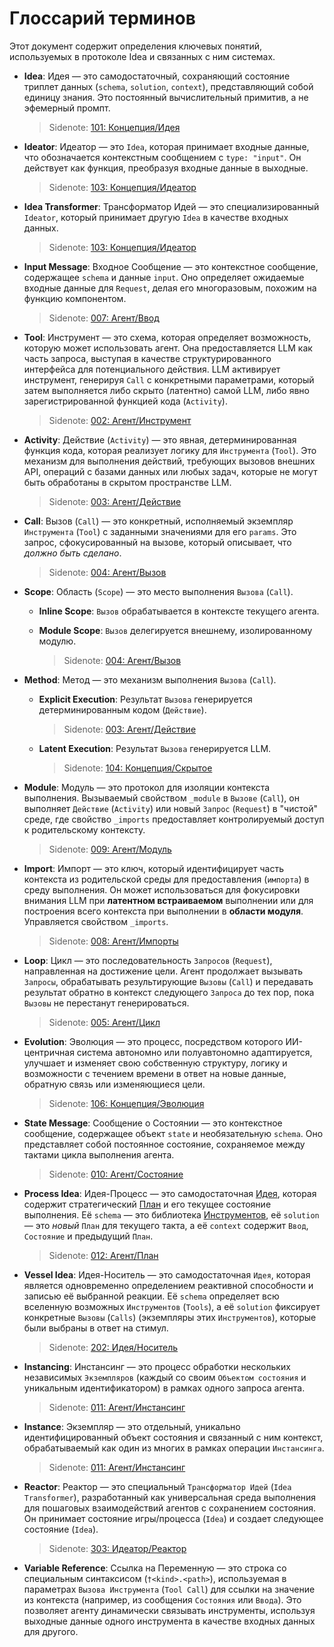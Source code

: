 # Глоссарий терминов

Этот документ содержит определения ключевых понятий, используемых в протоколе Idea и связанных с ним системах.

- **Idea**: Идея — это самодостаточный, сохраняющий состояние триплет данных (`schema`, `solution`, `context`), представляющий собой единицу знания. Это постоянный вычислительный примитив, а не эфемерный промпт.

  > Sidenote: [101: Концепция/Идея](./101_concept_idea.md)

- **Ideator**: Идеатор — это `Idea`, которая принимает входные данные, что обозначается контекстным сообщением с `type: "input"`. Он действует как функция, преобразуя входные данные в выходные.

  > Sidenote: [103: Концепция/Идеатор](./103_concept_ideator.md)

- **Idea Transformer**: Трансформатор Идей — это специализированный `Ideator`, который принимает другую `Idea` в качестве входных данных.

  > Sidenote: [103: Концепция/Идеатор](./103_concept_ideator.md)

- **Input Message**: Входное Сообщение — это контекстное сообщение, содержащее `schema` и данные `input`. Оно определяет ожидаемые входные данные для `Request`, делая его многоразовым, похожим на функцию компонентом.

  > Sidenote: [007: Агент/Ввод](./007_agent_input.md)

- **Tool**: Инструмент — это схема, которая определяет возможность, которую может использовать агент. Она предоставляется LLM как часть запроса, выступая в качестве структурированного интерфейса для потенциального действия. LLM активирует инструмент, генерируя `Call` с конкретными параметрами, который затем выполняется либо скрыто (латентно) самой LLM, либо явно зарегистрированной функцией кода (`Activity`).

  > Sidenote: [002: Агент/Инструмент](./002_agent_tool.md)

- **Activity**: Действие (`Activity`) — это явная, детерминированная функция кода, которая реализует логику для `Инструмента` (`Tool`). Это механизм для выполнения действий, требующих вызовов внешних API, операций с базами данных или любых задач, которые не могут быть обработаны в скрытом пространстве LLM.

  > Sidenote: [003: Агент/Действие](./003_agent_activity.md)

- **Call**: Вызов (`Call`) — это конкретный, исполняемый экземпляр `Инструмента` (`Tool`) с заданными значениями для его `params`. Это запрос, сфокусированный на вызове, который описывает, что _должно быть сделано_.

  > Sidenote: [004: Агент/Вызов](./004_agent_call.md)

- **Scope**: Область (`Scope`) — это место выполнения `Вызова` (`Call`).
  - **Inline Scope**: `Вызов` обрабатывается в контексте текущего агента.
  - **Module Scope**: `Вызов` делегируется внешнему, изолированному модулю.

    > Sidenote: [004: Агент/Вызов](./004_agent_call.md)

- **Method**: Метод — это механизм выполнения `Вызова` (`Call`).
  - **Explicit Execution**: Результат `Вызова` генерируется детерминированным кодом (`Действие`).

    > Sidenote: [003: Агент/Действие](./003_agent_activity.md)

  - **Latent Execution**: Результат `Вызова` генерируется LLM.

    > Sidenote: [104: Концепция/Скрытое](./104_concept_latent.md)

- **Module**: Модуль — это протокол для изоляции контекста выполнения. Вызываемый свойством `_module` в `Вызове` (`Call`), он выполняет `Действие` (`Activity`) или новый `Запрос` (`Request`) в "чистой" среде, где свойство `_imports` предоставляет контролируемый доступ к родительскому контексту.

  > Sidenote: [009: Агент/Модуль](./009_agent_module.md)

- **Import**: Импорт — это ключ, который идентифицирует часть контекста из родительской среды для предоставления (`импорта`) в среду выполнения. Он может использоваться для фокусировки внимания LLM при **латентном встраиваемом** выполнении или для построения всего контекста при выполнении в **области модуля**. Управляется свойством `_imports`.

  > Sidenote: [008: Агент/Импорты](./008_agent_imports.md)

- **Loop**: Цикл — это последовательность `Запросов` (`Request`), направленная на достижение цели. Агент продолжает вызывать `Запросы`, обрабатывать результирующие `Вызовы` (`Call`) и передавать результат обратно в контекст следующего `Запроса` до тех пор, пока `Вызовы` не перестанут генерироваться.

  > Sidenote: [005: Агент/Цикл](./005_agent_loop.md)

- **Evolution**: Эволюция — это процесс, посредством которого ИИ-центричная система автономно или полуавтономно адаптируется, улучшает и изменяет свою собственную структуру, логику и возможности с течением времени в ответ на новые данные, обратную связь или изменяющиеся цели.

  > Sidenote: [106: Концепция/Эволюция](./106_concept_evolution.md)

- **State Message**: Сообщение о Состоянии — это контекстное сообщение, содержащее объект `state` и необязательную `schema`. Оно представляет собой постоянное состояние, сохраняемое между тактами цикла выполнения агента.

  > Sidenote: [010: Агент/Состояние](./010_agent_state.md)

- **Process Idea**: Идея-Процесс — это самодостаточная [Идея](./101_concept_idea.md), которая содержит стратегический [План](./012_agent_plan.md) и его текущее состояние выполнения. Её `schema` — это библиотека [Инструментов](./002_agent_tool.md), её `solution` — это _новый_ `План` для текущего такта, а её `context` содержит `Ввод`, `Состояние` и предыдущий `План`.

  > Sidenote: [012: Агент/План](./012_agent_plan.md)

- **Vessel Idea**: Идея-Носитель — это самодостаточная `Идея`, которая является одновременно определением реактивной способности и записью её выбранной реакции. Её `schema` определяет всю вселенную возможных `Инструментов` (`Tools`), а её `solution` фиксирует конкретные `Вызовы` (`Calls`) (экземпляры этих `Инструментов`), которые были выбраны в ответ на стимул.

  > Sidenote: [202: Идея/Носитель](./202_idea_vessel.md)

- **Instancing**: Инстансинг — это процесс обработки нескольких независимых `Экземпляров` (каждый со своим `Объектом состояния` и уникальным идентификатором) в рамках одного запроса агента.

  > Sidenote: [011: Агент/Инстансинг](./011_agent_instancing.md)

- **Instance**: Экземпляр — это отдельный, уникально идентифицированный объект состояния и связанный с ним контекст, обрабатываемый как один из многих в рамках операции `Инстансинга`.

  > Sidenote: [011: Агент/Инстансинг](./011_agent_instancing.md)

- **Reactor**: Реактор — это специальный `Трансформатор Идей` (`Idea Transformer`), разработанный как универсальная среда выполнения для пошаговых взаимодействий агентов с сохранением состояния. Он принимает состояние игры/процесса (`Idea`) и создает следующее состояние (`Idea`).

  > Sidenote: [303: Идеатор/Реактор](./303_ideator_reactor.md)

- **Variable Reference**: Ссылка на Переменную — это строка со специальным синтаксисом (`†<kind>.<path>`), используемая в параметрах `Вызова Инструмента` (`Tool Call`) для ссылки на значение из контекста (например, из сообщения `Состояния` или `Ввода`). Это позволяет агенту динамически связывать инструменты, используя выходные данные одного инструмента в качестве входных данных для другого.